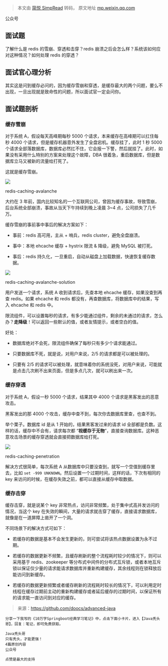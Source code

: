 > 本文由 [简悦 SimpRead](http://ksria.com/simpread/) 转码， 原文地址 [mp.weixin.qq.com](https://mp.weixin.qq.com/s/gtHM5MGojm-11SmbhWbJZQ)

公众号

面试题
---

了解什么是 redis 的雪崩、穿透和击穿？redis 崩溃之后会怎么样？系统该如何应对这种情况？如何处理 redis 的穿透？

面试官心理分析
-------

其实这是问到缓存必问的，因为缓存雪崩和穿透，是缓存最大的两个问题，要么不出现，一旦出现就是致命性的问题，所以面试官一定会问你。

面试题剖析
-----

### 缓存雪崩

对于系统 A，假设每天高峰期每秒 5000 个请求，本来缓存在高峰期可以扛住每秒 4000 个请求，但是缓存机器意外发生了全盘宕机。缓存挂了，此时 1 秒 5000 个请求全部落数据库，数据库必然扛不住，它会报一下警，然后就挂了。此时，如果没有采用什么特别的方案来处理这个故障，DBA 很着急，重启数据库，但是数据库立马又被新的流量给打死了。

这就是缓存雪崩。

![](https://mmbiz.qpic.cn/mmbiz_png/8KKrHK5ic6XDgEqLXadxb8EXsfM7sDdiasaicdbYwcflkG63lVmQ17JOAh5c2Ibib3xTvkITbanwsBDggib3Uf3RD5Q/640?wx_fmt=png)

redis-caching-avalanche

大约在 3 年前，国内比较知名的一个互联网公司，曾因为缓存事故，导致雪崩，后台系统全部崩溃，事故从当天下午持续到晚上凌晨 3~4 点，公司损失了几千万。

缓存雪崩的事前事中事后的解决方案如下：

*   事前：redis 高可用，主从 + 哨兵，redis cluster，避免全盘崩溃。

*   事中：本地 ehcache 缓存 + hystrix 限流 & 降级，避免 MySQL 被打死。

*   事后：redis 持久化，一旦重启，自动从磁盘上加载数据，快速恢复缓存数据。


![](https://mmbiz.qpic.cn/mmbiz_png/8KKrHK5ic6XDgEqLXadxb8EXsfM7sDdias1XyMPK5yicCMGvD3HKUcx8eziabN6AxbccO3IMP18aFX7trQqLc3dadQ/640?wx_fmt=png)

redis-caching-avalanche-solution

用户发送一个请求，系统 A 收到请求后，先查本地 ehcache 缓存，如果没查到再查 redis。如果 ehcache 和 redis 都没有，再查数据库，将数据库中的结果，写入 ehcache 和 redis 中。

限流组件，可以设置每秒的请求，有多少能通过组件，剩余的未通过的请求，怎么办？**走降级**！可以返回一些默认的值，或者友情提示，或者空白的值。

好处：

*   数据库绝对不会死，限流组件确保了每秒只有多少个请求能通过。

*   只要数据库不死，就是说，对用户来说，2/5 的请求都是可以被处理的。

*   只要有 2/5 的请求可以被处理，就意味着你的系统没死，对用户来说，可能就是点击几次刷不出来页面，但是多点几次，就可以刷出来一次。


### 缓存穿透

对于系统 A，假设一秒 5000 个请求，结果其中 4000 个请求是黑客发出的恶意攻击。

黑客发出的那 4000 个攻击，缓存中查不到，每次你去数据库里查，也查不到。

举个栗子。数据库 id 是从 1 开始的，结果黑客发过来的请求 id 全部都是负数。这样的话，缓存中不会有，请求每次都 “**视缓存于无物**”，直接查询数据库。这种恶意攻击场景的缓存穿透就会直接把数据库给打死。

![](https://mmbiz.qpic.cn/mmbiz_png/8KKrHK5ic6XDgEqLXadxb8EXsfM7sDdiasDZqhtSQVa0Gv8cyicaDqONYXXCBXviafhBj0ASIL5eNWsSyeXAViaHZ6g/640?wx_fmt=png)

redis-caching-penetration

解决方式很简单，每次系统 A 从数据库中只要没查到，就写一个空值到缓存里去，比如 `set -999 UNKNOWN`。然后设置一个过期时间，这样的话，下次有相同的 key 来访问的时候，在缓存失效之前，都可以直接从缓存中取数据。

### 缓存击穿

缓存击穿，就是说某个 key 非常热点，访问非常频繁，处于集中式高并发访问的情况，当这个 key 在失效的瞬间，大量的请求就击穿了缓存，直接请求数据库，就像是在一道屏障上凿开了一个洞。

不同场景下的解决方式可如下：

*   若缓存的数据是基本不会发生更新的，则可尝试将该热点数据设置为永不过期。

*   若缓存的数据更新不频繁，且缓存刷新的整个流程耗时较少的情况下，则可以采用基于 redis、zookeeper 等分布式中间件的分布式互斥锁，或者本地互斥锁以保证仅少量的请求能请求数据库并重新构建缓存，其余线程则在锁释放后能访问到新缓存。

*   若缓存的数据更新频繁或者缓存刷新的流程耗时较长的情况下，可以利用定时线程在缓存过期前主动的重新构建缓存或者延后缓存的过期时间，以保证所有的请求能一直访问到对应的缓存。


> 来源：https://github.com/doocs/advanced-java

```
分享一下我写的《10万字Springboot经典学习笔记》中，点击下面小卡片，进入【Java秃头哥】，回复：笔记，即可免费获取。

Java秃头哥
只有秃头，才能更强！
4篇原创内容
公众号

点赞是最大的支持 
```